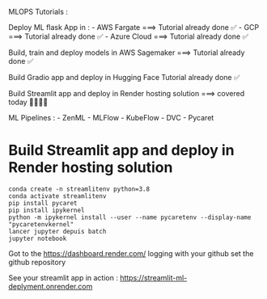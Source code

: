 MLOPS Tutorials :


Deploy ML flask App in : 
	- AWS Fargate ===>  Tutorial already done ✅
	- GCP ===> Tutorial already done ✅
	- Azure Cloud ===> Tutorial already done ✅


Build, train and deploy models in AWS Sagemaker ===> Tutorial already done ✅

Build Gradio app and deploy in Hugging Face Tutorial already done ✅



Build Streamlit app and deploy in Render hosting solution ===> covered today 🏃🏃🏃🏃


ML Pipelines :
	- ZenML
	- MLFlow
	- KubeFlow
	- DVC
	- Pycaret




# Build Streamlit app and deploy in Render hosting solution

	conda create -n streamlitenv python=3.8
	conda activate streamlitenv
	pip install pycaret
	pip install ipykernel
	python -m ipykernel install --user --name pycaretenv --display-name "pycaretenvkernel"
	lancer jupyter depuis batch
	jupyter notebook

Got to the https://dashboard.render.com/
logging with your github
set the github repository

See your streamlit app in action : https://streamlit-ml-deplyment.onrender.com
